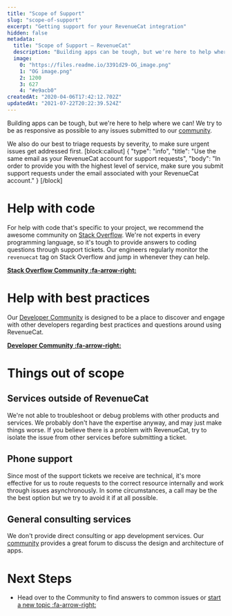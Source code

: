 ```yaml
---
title: "Scope of Support"
slug: "scope-of-support"
excerpt: "Getting support for your RevenueCat integration"
hidden: false
metadata: 
  title: "Scope of Support – RevenueCat"
  description: "Building apps can be tough, but we're here to help where we can! We try to be as responsive as possible to any issues submitted through our Help Center."
  image: 
    0: "https://files.readme.io/3391d29-OG_image.png"
    1: "OG image.png"
    2: 1200
    3: 627
    4: "#e9acb0"
createdAt: "2020-04-06T17:42:12.702Z"
updatedAt: "2021-07-22T20:22:39.524Z"
---
```

Building apps can be tough, but we're here to help where we can! We try to be as responsive as possible to any issues submitted to our [community](https://community.revenuecat.com). 

We also do our best to triage requests by severity, to make sure urgent issues get addressed first.
[block:callout]
{
  "type": "info",
  "title": "Use the same email as your RevenueCat account for support requests",
  "body": "In order to provide you with the highest level of service, make sure you submit support requests under the email associated with your RevenueCat account."
}
[/block]
# Help with code

For help with code that's specific to your project, we recommend the awesome community on [Stack Overflow](https://stackoverflow.com/questions/tagged/revenuecat). We're not experts in every programming language, so it's tough to provide answers to coding questions through support tickets. Our engineers regularly monitor the `revenuecat` tag on Stack Overflow and jump in whenever they can help.

**[Stack Overflow Community :fa-arrow-right:](https://stackoverflow.com/questions/tagged/revenuecat)**

# Help with best practices

Our [Developer Community](https://community.revenuecat.com) is designed to be a place to discover and engage with other developers regarding best practices and questions around using RevenueCat.

**[Developer Community :fa-arrow-right:](https://community.revenuecat.com)**

# Things out of scope

## Services outside of RevenueCat
We're not able to troubleshoot or debug problems with other products and services. We probably don't have the expertise anyway, and may just make things worse. If you believe there is a problem with RevenueCat, try to isolate the issue from other services before submitting a ticket.

## Phone support
Since most of the support tickets we receive are technical, it's more effective for us to route requests to the correct resource internally and work through issues asynchronously. In some circumstances, a call may be the the best option but we try to avoid it if at all possible.

## General consulting services
We don't provide direct consulting or app development services. Our [community](https://community.revenuecat.com) provides a great forum to discuss the design and architecture of apps. 

# Next Steps

* Head over to the Community to find answers to common issues or [start a new topic :fa-arrow-right:](https://community.revenuecat.com)
